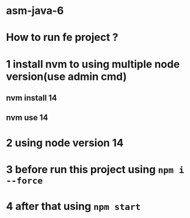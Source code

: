﻿# asm-java-6

# How to run fe project ?

# 1 install nvm to using multiple node version(use admin cmd)

## nvm install 14

## nvm use 14

# 2 using node version 14

# 3 before run this project using `npm i --force`

# 4 after that using `npm start`
